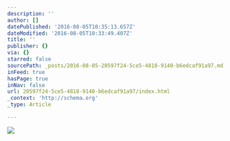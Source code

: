 ```yaml
---
description: ''
author: []
datePublished: '2016-08-05T10:35:13.657Z'
dateModified: '2016-08-05T10:33:49.407Z'
title: ''
publisher: {}
via: {}
starred: false
sourcePath: _posts/2016-08-05-20597f24-5ce5-4818-9140-b6edcaf91a97.md
inFeed: true
hasPage: true
inNav: false
url: 20597f24-5ce5-4818-9140-b6edcaf91a97/index.html
_context: 'http://schema.org'
_type: Article

---
```

![](https://the-grid-user-content.s3-us-west-2.amazonaws.com/ab2d4cda-b6d9-41b4-af82-044dafc19360.jpg)